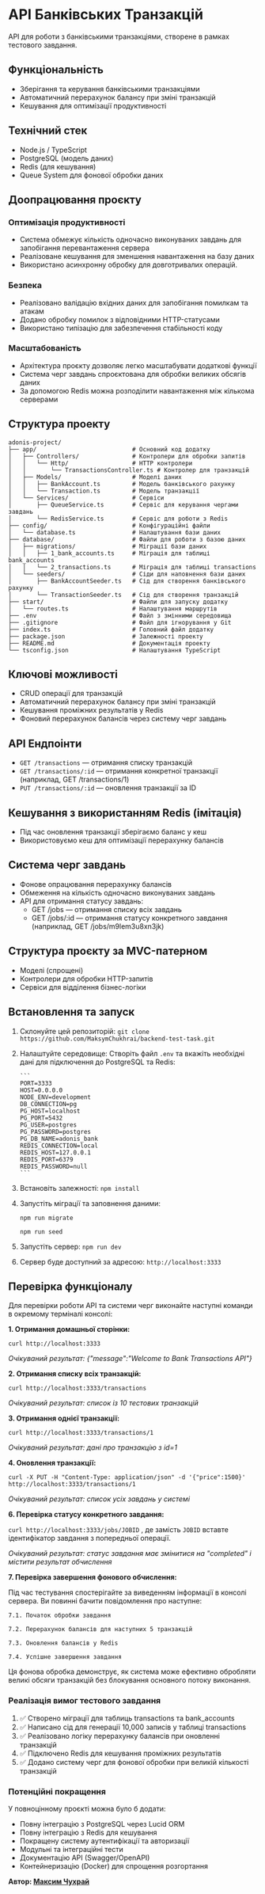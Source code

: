 # API Банківських Транзакцій

API для роботи з банківськими транзакціями, створене в рамках тестового завдання.

## Функціональність

- Зберігання та керування банківськими транзакціями
- Автоматичний перерахунок балансу при зміні транзакцій
- Кешування для оптимізації продуктивності

## Технічний стек

- Node.js / TypeScript
- PostgreSQL (модель даних)
- Redis (для кешування)
- Queue System для фонової обробки даних

## Доопрацювання проєкту

### Оптимізація продуктивності

- Система обмежує кількість одночасно виконуваних завдань для запобігання перевантаження сервера
- Реалізоване кешування для зменшення навантаження на базу даних
- Використано асинхронну обробку для довготривалих операцій.

### Безпека

- Реалізовано валідацію вхідних даних для запобігання помилкам та атакам
- Додано обробку помилок з відповідними HTTP-статусами
- Використано типізацію для забезпечення стабільності коду

### Масштабованість

- Архітектура проєкту дозволяє легко масштабувати додаткові функції
- Система черг завдань спроєктована для обробки великих обсягів даних
- За допомогою Redis можна розподілити навантаження між кількома серверами

## Структура проекту

```
adonis-project/
├── app/                           # Основний код додатку
│   ├── Controllers/               # Контролери для обробки запитів
│   │   └── Http/                  # HTTP контролери
│   │       └── TransactionsController.ts # Контролер для транзакцій
│   ├── Models/                    # Моделі даних
│   │   ├── BankAccount.ts         # Модель банківського рахунку
│   │   └── Transaction.ts         # Модель транзакції
│   └── Services/                  # Сервіси
│       ├── QueueService.ts        # Сервіс для керування чергами завдань
│       └── RedisService.ts        # Сервіс для роботи з Redis
├── config/                        # Конфігураційні файли
│   └── database.ts                # Налаштування бази даних
├── database/                      # Файли для роботи з базою даних
│   ├── migrations/                # Міграції бази даних
│   │   ├── 1_bank_accounts.ts     # Міграція для таблиці bank_accounts
│   │   └── 2_transactions.ts      # Міграція для таблиці transactions
│   └── seeders/                   # Сіди для наповнення бази даних
│       ├── BankAccountSeeder.ts   # Сід для створення банківського рахунку
│       └── TransactionSeeder.ts   # Сід для створення транзакцій
├── start/                         # Файли для запуску додатку
│   └── routes.ts                  # Налаштування маршрутів
├── .env                           # Файл з змінними середовища
├── .gitignore                     # Файл для ігнорування у Git
├── index.ts                       # Головний файл додатку
├── package.json                   # Залежності проекту
├── README.md                      # Документація проекту
└── tsconfig.json                  # Налаштування TypeScript
```

## Ключові можливості

- CRUD операції для транзакцій
- Автоматичний перерахунок балансу при зміні транзакцій
- Кешування проміжних результатів у Redis
- Фоновий перерахунок балансів через систему черг завдань

## API Ендпоінти

- `GET /transactions` — отримання списку транзакцій
- `GET /transactions/:id` — отримання конкретної транзакції (наприклад, GET /transactions/1)
- `PUT /transactions/:id` — оновлення транзакції за ID

## Кешування з використанням Redis (імітація)

* Під час оновлення транзакції зберігаємо баланс у кеш
* Використовуємо кеш для оптимізації перерахунку балансів

## Система черг завдань

* Фонове опрацювання перерахунку балансів
* Обмеження на кількість одночасно виконуваних завдань
* API для отримання статусу завдань:
     - GET /jobs — отримання списку всіх завдань
     - GET /jobs/:id — отримання статусу конкретного завдання (наприклад, GET /jobs/m9lem3u8xn3jk)

## Структура проєкту за MVC-патерном

- Моделі (спрощені)
- Контролери для обробки HTTP-запитів
- Сервіси для відділення бізнес-логіки

## Встановлення та запуск

1. Cклонуйте цей репозиторій: `git clone https://github.com/MaksymChukhrai/backend-test-task.git`
2. Налаштуйте середовище:
   Створіть файл `.env` та вкажіть необхідні дані для підключення до PostgreSQL та Redis:

       ```
       PORT=3333
       HOST=0.0.0.0
       NODE_ENV=development
       DB_CONNECTION=pg
       PG_HOST=localhost
       PG_PORT=5432
       PG_USER=postgres
       PG_PASSWORD=postgres
       PG_DB_NAME=adonis_bank
       REDIS_CONNECTION=local
       REDIS_HOST=127.0.0.1
       REDIS_PORT=6379
       REDIS_PASSWORD=null
       ```

3. Встановіть залежності: `npm install`
4. Запустіть міграції та заповнення даними:

   `npm run migrate`

   `npm run seed`


5. Запустіть сервер: `npm run dev`
6. Сервер буде доступний за адресою: `http://localhost:3333`

## Перевірка функціоналу

Для перевірки роботи API та системи черг виконайте наступні команди в окремому терміналі консолі:

**1. Отримання домашньої сторінки:**

`curl http://localhost:3333`  

*Очікуваний результат: {"message":"Welcome to Bank Transactions API"}*

**2. Отримання списку всіх транзакцій:**

`curl http://localhost:3333/transactions`

*Очікуваний результат: список із 10 тестових транзакцій*

**3. Отримання однієї транзакції:**

`curl http://localhost:3333/transactions/1`

*Очікуваний результат: дані про транзакцію з id=1*

**4. Оновлення транзакції:**

`curl -X PUT -H "Content-Type: application/json" -d '{"price":1500}' http://localhost:3333/transactions/1`

*Очікуваний результат: список усіх завдань у системі*

**6. Перевірка статусу конкретного завдання:**

`curl http://localhost:3333/jobs/JOBID` , де замість `JOBID` вставте ідентифікатор завдання з попередньої операції.

*Очікуваний результат: статус завдання має змінитися на "completed" і містити результат обчислення*

**7. Перевірка завершення фонового обчислення:**

Під час тестування спостерігайте за виведенням інформації в консолі сервера. Ви повинні бачити повідомлення про наступне:

    7.1. Початок обробки завдання

    7.2. Перерахунок балансів для наступних 5 транзакцій

    7.3. Оновлення балансів у Redis

    7.4. Успішне завершення завдання

Ця фонова обробка демонструє, як система може ефективно обробляти великі обсяги транзакцій без блокування основного потоку виконання.

### Реалізація вимог тестового завдання

1. ✅ Створено міграції для таблиць transactions та bank_accounts
2. ✅ Написано сід для генерації 10,000 записів у таблиці transactions
3. ✅ Реалізовано логіку перерахунку балансів при оновленні транзакцій
4. ✅ Підключено Redis для кешування проміжних результатів
5. ✅ Додано систему черг для фонової обробки при великій кількості транзакцій

### Потенційні покращення

У повноцінному проєкті можна було б додати:

- Повну інтеграцію з PostgreSQL через Lucid ORM
- Повну інтеграцію з Redis для кешування
- Покращену систему аутентифікації та авторизації
- Модульні та інтеграційні тести
- Документацію API (Swagger/OpenAPI)
- Контейнеризацію (Docker) для спрощення розгортання

**Автор: [Максим Чухрай](https://www.mchukhrai.com/)**